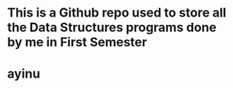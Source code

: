 # This is a Github repo used to store all the Data Structures programs done by me in First Semester
# ayinu
